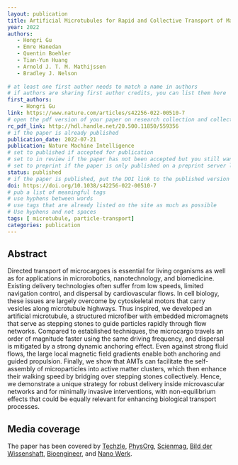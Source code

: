 ```yaml
---
layout: publication
title: Artificial Microtubules for Rapid and Collective Transport of Magnetic Microcargoes 
year: 2022 
authors: 
   - Hongri Gu
   - Emre Hanedan
   - Quentin Boehler
   - Tian-Yun Huang
   - Arnold J. T. M. Mathijssen
   - Bradley J. Nelson
   
# at least one first author needs to match a name in authors
# if authors are sharing first author credits, you can list them here
first_authors: 
    - Hongri Gu
link: https://www.nature.com/articles/s42256-022-00510-7
# open the pdf version of your paper on research collection and collect the link there
rc_pdf_link: http://hdl.handle.net/20.500.11850/559356
# if the paper is already published
publication_date: 2022-07-21
publication: Nature Machine Intelligence
# set to published if accepted for publication
# set to in review if the paper has not been accepted but you still want a web presence for it
# set to preprint if the paper is only published on a preprint server like arxiv
status: published
# if the paper is published, put the DOI link to the published version
doi: https://doi.org/10.1038/s42256-022-00510-7
# pub a list of meaningful tags
# use hyphens between words
# use tags that are already listed on the site as much as possible
# Use hyphens and not spaces
tags: [ microtubule, particle-transport]
categories: publication
---
```



## Abstract ##
Directed transport of microcargoes is essential for living organisms as well as for applications in microrobotics, nanotechnology, and biomedicine. Existing delivery technologies often suffer from low speeds, limited navigation control, and dispersal by cardiovascular flows. In cell biology, these issues are largely overcome by cytoskeletal motors that carry vesicles along microtubule highways. Thus inspired, we developed an artificial microtubule, a structured microfiber with embedded micromagnets that serve as stepping stones to guide particles rapidly through flow networks. Compared to established techniques, the microcargo travels an order of magnitude faster using the same driving frequency, and dispersal is mitigated by a strong dynamic anchoring effect. Even against strong fluid flows, the large local magnetic field gradients enable both anchoring and guided propulsion. Finally, we show that AMTs can facilitate the self-assembly of microparticles into active matter clusters, which then enhance their walking speed by bridging over stepping stones collectively. Hence, we demonstrate a unique strategy for robust delivery inside microvascular networks and for minimally invasive interventions, with non-equilibrium effects that could be equally relevant for enhancing biological transport processes.

## Media coverage ##

The paper has been covered by [Techzle](http://techzle.com/this-is-how-combat-troops-overcome-the-bloodstream), [PhysOrg](https://phys.org/news/2022-07-nature-artificial-microtubules-current-tiny.html), [Scienmag](https://scienmag.com/inspired-by-nature-artificial-microtubules-can-work-against-a-current-to-transport-tiny-cargoes/), [Bild der Wissenshaft](https://www.wissenschaft.de/gesundheit-medizin/so-ueberwinden-kampftruppen-den-blutstrom/#utm_source=rss&utm_medium=rss&utm_campaign=so-ueberwinden-kampftruppen-den-blutstrom), [Bioengineer](https://bioengineer.org/inspired-by-nature-artificial-microtubules-can-work-against-a-current-to-transport-tiny-cargoes/), and [Nano Werk](https://bioengineer.org/inspired-by-nature-artificial-microtubules-can-work-against-a-current-to-transport-tiny-cargoes/).

